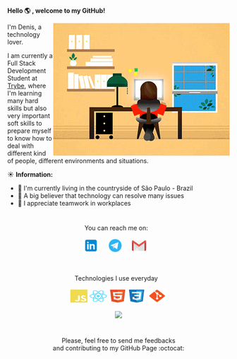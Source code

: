 **Hello :earth_americas: , welcome to my GitHub!**

<img align="right" src="https://github.com/denisjo7/denisjo7/blob/main/dev_working.gif">

I'm Denis, a technology lover.

I am currently a Full Stack Development Student at [Trybe](https://www.betrybe.com/), where I'm learning many hard skills but also very important soft skills to prepare myself to know how to deal with different kind of people, different environments and situations.

:sunny: **Information:** 

- :house_with_garden: I'm currently living in the countryside of São Paulo - Brazil
- :thought_balloon: A big believer that technology can resolve many issues
- :handshake: I appreciate teamwork in workplaces

#

<p align="center">
  You can reach me on:⠀
</p>

<p align="center">
  <a href="https://www.linkedin.com/in/denis-jonathan"><img src="https://github.com/denisjo7/denisjo7/blob/main/linkedin.svg" width="35px" alt="LinkedIn icon"></a> &nbsp; &nbsp;
  <a href="https://t.me/denisjonathan"><img src="https://github.com/denisjo7/denisjo7/blob/main/telegram.svg" width="35px" alt="Telegram icon"></a> &nbsp; &nbsp;
  <a href="mailto:denisjonathan7@gmail.com?subject=Hello%20Denis"><img src="https://github.com/denisjo7/denisjo7/blob/main/gmail.svg" width="35px" alt="Gmail icon"></a> &nbsp; &nbsp;
</p>

<div align="center" style="display: inline_block"><br>
  <p>
    Technologies I use everyday⠀
  </p>
  <img align="center" alt="JavaScript Icon" height="30" width="40" src="https://raw.githubusercontent.com/devicons/devicon/master/icons/javascript/javascript-plain.svg">
  <img align="center" alt="React icon" height="30" width="40" src="https://raw.githubusercontent.com/devicons/devicon/master/icons/react/react-original.svg">
  <img align="center" alt="HTML icon" height="30" width="40" src="https://raw.githubusercontent.com/devicons/devicon/master/icons/html5/html5-original.svg">
  <img align="center" alt="CSS icon" height="30" width="40" src="https://raw.githubusercontent.com/devicons/devicon/master/icons/css3/css3-original.svg">
  <img align="center" alt="Git icon" height="35" width="45" src="https://github.com/denisjo7/denisjo7/blob/main/git.svg" />
</div>

<br>

<div align="center">
  <a href="https://github.com/denisjo7"></a>
  <img height="150em" src="https://github-readme-stats.vercel.app/api?username=denisjo7&show_icons=true&theme=radical&include_all_commits=true&count_private=true"/>
</div>

#

<p align="center">
  Please, feel free to send me feedbacks <br>
  and contributing to my GitHub Page :octocat:
</p>
